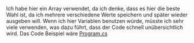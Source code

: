 Ich habe hier ein Array verwendet, da ich denke, dass es hier die beste Wahl ist, da ich mehrere verschiedene Werte speichern und später wieder ausgeben will.
Wenn ich hier Variablen benutzen würde, müsste ich sehr viele verwenden, was dazu führt, dass der Code schnell unübersichtlich wird.
Das Code Beispiel wäre [Program.cs](./Program.cs)
